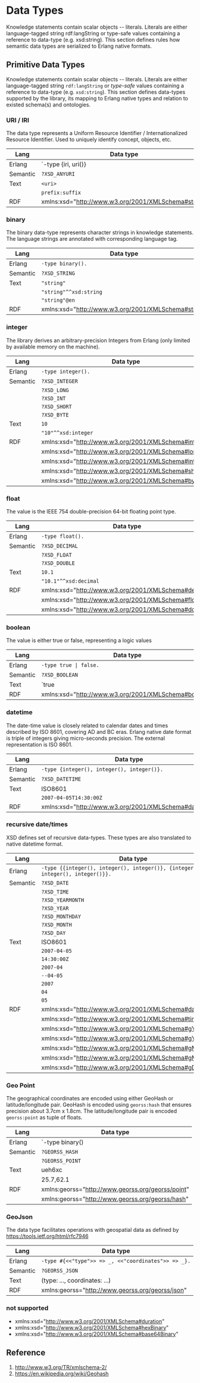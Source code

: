 # Data Types

Knowledge statements contain scalar objects -- literals. Literals are either language-tagged string rdf:langString or type-safe values containing a reference to data-type (e.g. xsd:string). This section defines rules how semantic data types are serialized to Erlang native formats.

## Primitive Data Types

Knowledge statements contain scalar objects -- literals. Literals are either language-tagged string `rdf:langString` or _type-safe_ values containing a reference to data-type (e.g. `xsd:string`). This section defines data-types supported by the library, its mapping to Erlang native types and relation to existed schema(s) and ontologies.  

### URI / IRI

The data type represents a Uniform Resource Identifier / Internationalized Resource Identifier. Used to uniquely identify concept, objects, etc.

Lang | Data type
---  | ---
Erlang | `-type {iri, uri()} | {iri, prefix(), suffix()}.`
Semantic | `?XSD_ANYURI`
Text | `<uri>`
|| `prefix:suffix`
RDF | xmlns:xsd="http://www.w3.org/2001/XMLSchema#string"


### binary

The binary data-type represents character strings in knowledge statements. The language strings are annotated with corresponding language tag.

Lang | Data type
---  | ---
Erlang | `-type binary().`
Semantic | `?XSD_STRING`
Text | `"string"`
|| `"string"^^xsd:string`
|| `"string"@en`
RDF | xmlns:xsd="http://www.w3.org/2001/XMLSchema#string"


### integer

The library derives an arbitrary-precision Integers from Erlang (only limited by available memory on the machine).

Lang | Data type
---  | ---
Erlang | `-type integer().`
Semantic | `?XSD_INTEGER`
|| `?XSD_LONG`
|| `?XSD_INT`
|| `?XSD_SHORT`
|| `?XSD_BYTE`
Text | `10`
|| `"10"^^xsd:integer`
RDF | xmlns:xsd="http://www.w3.org/2001/XMLSchema#integer"
|| xmlns:xsd="http://www.w3.org/2001/XMLSchema#long"
|| xmlns:xsd="http://www.w3.org/2001/XMLSchema#int"
|| xmlns:xsd="http://www.w3.org/2001/XMLSchema#short"
|| xmlns:xsd="http://www.w3.org/2001/XMLSchema#byte"


### float

The value is the IEEE 754 double-precision 64-bit floating point type.

Lang | Data type
---  | ---
Erlang | `-type float().`
Semantic | `?XSD_DECIMAL`
|| `?XSD_FLOAT`
|| `?XSD_DOUBLE`
Text | `10.1`
|| `"10.1"^^xsd:decimal`
RDF | xmlns:xsd="http://www.w3.org/2001/XMLSchema#decimal"
|| xmlns:xsd="http://www.w3.org/2001/XMLSchema#float"
|| xmlns:xsd="http://www.w3.org/2001/XMLSchema#double"


### boolean

The value is either true or false, representing a logic values

Lang | Data type
---  | ---
Erlang | `-type true \| false.`
Semantic | `?XSD_BOOLEAN`
Text | `true | false`
RDF | xmlns:xsd="http://www.w3.org/2001/XMLSchema#boolean"


### datetime

The date-time value is closely related to calendar dates and times described by ISO 8601, covering AD and BC eras. Erlang native date format is triple of integers giving micro-seconds precision. The external representation is ISO 8601.

Lang | Data type
---  | ---
Erlang | `-type {integer(), integer(), integer()}.`
Semantic | `?XSD_DATETIME`
Text | ISO8601
|| `2007-04-05T14:30:00Z`
RDF | xmlns:xsd="http://www.w3.org/2001/XMLSchema#dateTime"

### recursive date/times

 XSD defines set of recursive data-types. These types are also translated to native datetime format.  

Lang | Data type
---  | ---
Erlang | `-type {{integer(), integer(), integer()}, {integer(), integer(), integer()}}.`
Semantic | `?XSD_DATE`
|| `?XSD_TIME`
|| `?XSD_YEARMONTH`
|| `?XSD_YEAR`
|| `?XSD_MONTHDAY`
|| `?XSD_MONTH`
|| `?XSD_DAY`
Text | ISO8601
|| `2007-04-05`
|| `14:30:00Z`
|| `2007-04`
|| `--04-05`
|| `2007`
|| `04`
|| `05`
RDF | xmlns:xsd="http://www.w3.org/2001/XMLSchema#date"
|| xmlns:xsd="http://www.w3.org/2001/XMLSchema#time"
|| xmlns:xsd="http://www.w3.org/2001/XMLSchema#gYearMonth"
|| xmlns:xsd="http://www.w3.org/2001/XMLSchema#gYear"
|| xmlns:xsd="http://www.w3.org/2001/XMLSchema#gMonthDay"
|| xmlns:xsd="http://www.w3.org/2001/XMLSchema#gMonth"
|| xmlns:xsd="http://www.w3.org/2001/XMLSchema#gDay"


### Geo Point

The geographical coordinates are encoded using either GeoHash or latitude/longitude pair. GeoHash is encoded using `georss:hash` that ensures precision about 3.7cm x 1.8cm. The latitude/longitude pair is encoded `georss:point` as tuple of floats.

Lang | Data type
---  | ---
Erlang | `-type binary() | {lat(), lng()}.`
Semantic | `?GEORSS_HASH`
|| `?GEORSS_POINT`
Text | ueh6xc
|| 25.7,62.1
RDF | xmlns:georss="http://www.georss.org/georss/point"
|| xmlns:georss="http://www.georss.org/georss/hash"

### GeoJson

The data type facilitates operations with geospatial data as defined by https://tools.ietf.org/html/rfc7946

Lang | Data type
---  | ---
Erlang | `-type #{<<"type">> => _, <<"coordinates">> => _}.`
Semantic | `?GEORSS_JSON`
Text | (type: ..., coordinates: ...)
RDF | xmlns:georss="http://www.georss.org/georss/json"


### not supported 

* xmlns:xsd="http://www.w3.org/2001/XMLSchema#duration"
* xmlns:xsd="http://www.w3.org/2001/XMLSchema#hexBinary"
* xmlns:xsd="http://www.w3.org/2001/XMLSchema#base64Binary"


## Reference
1. http://www.w3.org/TR/xmlschema-2/
2. https://en.wikipedia.org/wiki/Geohash

